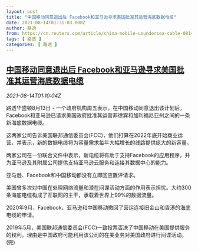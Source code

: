 ```yaml
---
layout: post
title: "中国移动同意退出后 Facebook和亚马逊寻求美国批准其运营海底数据电缆"
date: 2021-08-14T01:31:03.000Z
author: 路透
from: https://cn.reuters.com/article/china-mobile-usundersea-cable-0814-idCNKBS2FF015
tags: [ 路透 ]
categories: [ 路透 ]
---
```

<!--1628904663000-->
[中国移动同意退出后 Facebook和亚马逊寻求美国批准其运营海底数据电缆](https://cn.reuters.com/article/china-mobile-usundersea-cable-0814-idCNKBS2FF015)
------

<div>
<div><i>2021-08-14T01:10:04Z</i></div><p>路透华盛顿8月13日 - 一个政府机构周五表示，在中国移动同意退出该计划后，Facebook和亚马逊已请求美国政府批准其运营菲律宾和加利福尼亚州之间的一条新海底数据电缆。</p><p>这两家公司告诉美国联邦通信委员会(FCC)，他们打算在2022年底开始商业运营，并表示，新的数据电缆将为容量需求每年大幅增长的线路提供庞大的新容量。</p><p>两家公司在一份联合文件中表示，新电缆将有助于支持Facebook的应用程序，并为亚马逊及其附属公司提供支持亚马逊云服务和连接其数据中心的能力。</p><p>亚马逊、Facebook和中国移动都没有立即回应置评请求。</p><p>美国曾多次对中国在处理网络流量和潜在间谍活动方面的作用表示担忧。大约300条海底电缆构成了互联网的主干，承载着世界上99%的数据流量。</p><p>2020年9月，Facebook、亚马逊和中国移动撤回了营运连接旧金山和香港的海底电缆的申请。</p><p>2019年5月，美国联邦通信委员会(FCC)一致投票否决了中国移动在美国提供服务的权利，理由是中国政府可能利用该公司的在美业务对美国政府进行间谍活动。(完)</p>
</div>
